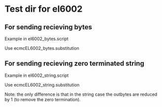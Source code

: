 # Test dir for el6002

## For sending recieving bytes
Example in el6002_bytes.script

Use ecmcEL6002_bytes.substitution

## For sending recieving zero terminated string
Example in el6002_string.script

Use ecmcEL6002_string.substitution

Note: the only difference is that in the string case the outbytes are reduced by 1 (to remove the zero termination).
